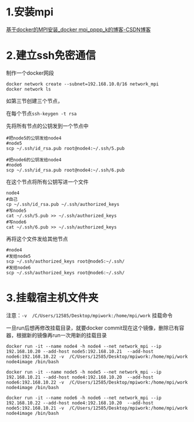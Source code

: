 
# 1.安装mpi

[基于docker的MPI安装_docker mpi_pppp_k的博客-CSDN博客](https://blog.csdn.net/weixin_50674454/article/details/124770487)

# 2.建立ssh免密通信
制作一个docker网段
```
docker network create --subnet=192.168.10.0/16 network_mpi 
docker network ls
```

如第三节创建三个节点，

在每个节点`ssh-keygen -t rsa`

先将所有节点的公钥发到一个节点中
```
#把node5的公钥发给node4
#node5
scp ~/.ssh/id_rsa.pub root@node4:~/.ssh/5.pub

#把node6的公钥发给node4
#node6
scp ~/.ssh/id_rsa.pub root@node4:~/.ssh/6.pub
```

在这个节点将所有公钥写进一个文件

```
node4
#自己
cp ~/.ssh/id_rsa.pub ~/.ssh/authorized_keys
#写node5
cat ~/.ssh/5.pub >> ~/.ssh/authorized_keys
#写node6
cat ~/.ssh/6.pub >> ~/.ssh/authorized_keys

```

再将这个文件发给其他节点
```
#node4 
#发给node5 
scp ~/.ssh/authorized_keys root@node5:~/.ssh/ 
#发给node6 
scp ~/.ssh/authorized_keys root@node6:~/.ssh/
```


# 3.挂载宿主机文件夹

注意：`-v  /C/Users/12585/Desktop/mpiwork:/home/mpi/work` 挂载命令

一旦run后想再修改挂载目录，就要docker commit现在这个镜像，删除已有容器，根据新的镜像再run一次用新的挂载目录

```
docker run -it --name node4 -h node4 --net network_mpi --ip 192.168.10.20 --add-host node5:192.168.10.21  --add-host node6:192.168.10.22 -v  /C/Users/12585/Desktop/mpiwork:/home/mpi/work  node4image /bin/bash

docker run -it --name node5 -h node5 --net network_mpi --ip 192.168.10.21 --add-host node4:192.168.10.20  --add-host node6:192.168.10.22 -v  /C/Users/12585/Desktop/mpiwork:/home/mpi/work  node4image /bin/bash

docker run -it --name node6 -h node6 --net network_mpi --ip 192.168.10.22 --add-host node4:192.168.10.20  --add-host node5:192.168.10.21 -v  /C/Users/12585/Desktop/mpiwork:/home/mpi/work  node4image /bin/bash
```


